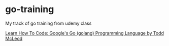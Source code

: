 # go-training
My track of go training from udemy class

[Learn How To Code: Google's Go (golang) Programming Language by Todd McLeod](https://www.udemy.com/course/learn-how-to-code/)
